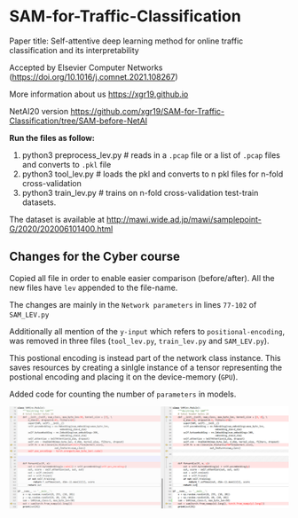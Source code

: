 # SAM-for-Traffic-Classification

Paper title: Self-attentive deep learning method for online traffic classification and its
interpretability

Accepted by Elsevier Computer Networks (https://doi.org/10.1016/j.comnet.2021.108267)  

More information about us https://xgr19.github.io

NetAI20 version https://github.com/xgr19/SAM-for-Traffic-Classification/tree/SAM-before-NetAI

**Run the files as follow:**

1. python3 preprocess_lev.py # reads in a `.pcap` file or a list of `.pcap` files and converts to `.pkl` file
2. python3 tool_lev.py # loads the pkl and converts to n pkl files for n-fold cross-validation
3. python3 train_lev.py # trains on n-fold cross-validation test-train datasets.

The dataset is available at http://mawi.wide.ad.jp/mawi/samplepoint-G/2020/202006101400.html

## Changes for the Cyber course

Copied all file in order to enable easier comparison (before/after). All the new files have `lev` appended to the file-name.

The changes are mainly in the `Network parameters` in lines `77-102` of `SAM_LEV.py`

Additionally all mention of the `y-input` which refers to `positional-encoding`, was removed in three files (`tool_lev.py`, `train_lev.py` and `SAM_LEV.py`).

This postional encoding is instead part of the network class instance. This saves resources by creating a sinlgle instance of a tensor representing the postional encoding and placing it on the device-memory (`GPU`).

Added code for counting the number of `parameters` in models.

![comparison of model parameters and embeddings](/SAM_diff.png)

